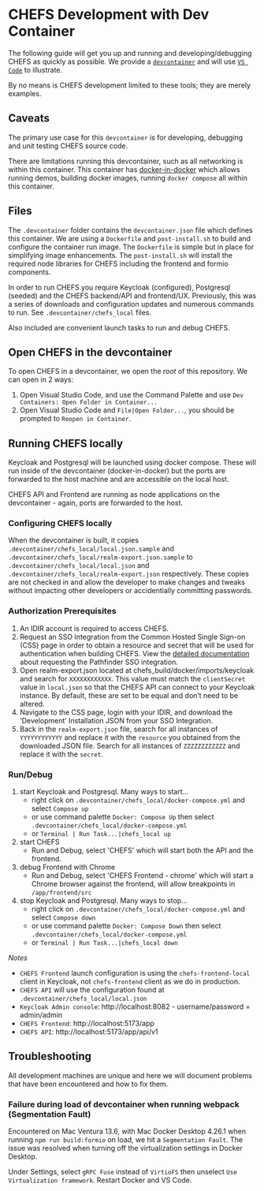 # CHEFS Development with Dev Container
The following guide will get you up and running and developing/debugging CHEFS as quickly as possible. 
We provide a [`devcontainer`](https://containers.dev) and will use [`VS Code`](https://code.visualstudio.com) to illustrate.

By no means is CHEFS development limited to these tools; they are merely examples.  

## Caveats

The primary use case for this `devcontainer` is for developing, debugging and unit testing CHEFS source code.

There are limitations running this devcontainer, such as all networking is within this container. This container has [docker-in-docker](https://github.com/microsoft/vscode-dev-containers/blob/main/script-library/docs/docker-in-docker.md) which allows running demos, building docker images, running `docker compose` all within this container.

## Files
The `.devcontainer` folder contains the `devcontainer.json` file which defines this container. We are using a `Dockerfile` and `post-install.sh` to build and configure the container run image. The `Dockerfile` is simple but in place for simplifying image enhancements. The `post-install.sh` will install the required node libraries for CHEFS including the frontend and formio components.

In order to run CHEFS you require Keycloak (configured), Postgresql (seeded) and the CHEFS backend/API and frontend/UX. Previously, this was a series of downloads and configuration updates and numerous commands to run. See `.devcontainer/chefs_local` files.

Also included are convenient launch tasks to run and debug CHEFS.

## Open CHEFS in the devcontainer

To open CHEFS in a devcontainer, we open the *root* of this repository. We can open in 2 ways:

1. Open Visual Studio Code, and use the Command Palette and use `Dev Containers: Open Folder in Container...`
2. Open Visual Studio Code and `File|Open Folder...`, you should be prompted to `Reopen in Container`.


## Running CHEFS locally
Keycloak and Postgresql will be launched using docker compose. These will run inside of the devcontainer (docker-in-docker) but the ports are forwarded to the host machine and are accessible on the local host.

CHEFS API and Frontend are running as node applications on the devcontainer - again, ports are forwarded to the host.

### Configuring CHEFS locally
When the devcontainer is built, it copies `.devcontainer/chefs_local/local.json.sample` and `.devcontainer/chefs_local/realm-export.json.sample` to `.devcontainer/chefs_local/local.json` and `.devcontainer/chefs_local/realm-export.json` respectively. These copies are not checked in and allow the developer to make changes and tweaks without impacting other developers or accidentially committing passwords. 

### Authorization Prerequisites
1.  An IDIR account is required to access CHEFS. 
2.  Request an SSO Integration from the Common Hosted Single Sign-on (CSS) page in order to obtain a resource and secret that will be used for authentication when building CHEFS. View the [detailed documentation](https://bcdevex.atlassian.net/wiki/spaces/CCP/pages/961675282) about requesting the Pathfinder SSO integration. 
3.  Open realm-export.json  located at chefs_build/docker/imports/keycloak and search for `XXXXXXXXXXXX`. This value must match the `clientSecret` value in `local.json`  so that the CHEFS API can connect to your Keycloak instance. By default, these are set to be equal and don’t need to be altered.
4.  Navigate to the CSS page, login with your IDIR, and download the ‘Development’ Installation JSON from your SSO Integration. 
5.  Back in the `realm-export.json` file, search for all instances of `YYYYYYYYYYYY` and replace it with the `resource` you obtained from the downloaded JSON file. Search for all instances of `ZZZZZZZZZZZZ` and replace it with the `secret`. 

### Run/Debug
1. start Keycloak and Postgresql. Many ways to start... 
    - right click on `.devcontainer/chefs_local/docker-compose.yml` and select `Compose up`
    - or use command palette `Docker: Compose Up` then select `.devcontainer/chefs_local/docker-compose.yml`
    - or `Terminal | Run Task...|chefs_local up`
2. start CHEFS
    - Run and Debug, select 'CHEFS' which will start both the API and the frontend.
3. debug Frontend with Chrome
    - Run and Debug, select 'CHEFS Frontend - chrome' which will start a Chrome browser against the frontend, will allow breakpoints in `/app/frontend/src`
4. stop Keycloak and Postgresql. Many ways to stop... 
    - right click on `.devcontainer/chefs_local/docker-compose.yml` and select `Compose down`
    - or use command palette `Docker: Compose Down` then select `.devcontainer/chefs_local/docker-compose.yml`
    - or `Terminal | Run Task...|chefs_local down`

*Notes*
- `CHEFS Frontend` launch configuration is using the `chefs-frontend-local` client in Keycloak, not `chefs-frontend` client as we do in production.
- `CHEFS API` will use the configuration found at `.devcontainer/chefs_local/local.json`
- `Keycloak Admin console`: http://localhost:8082 - username/password = admin/admin
- `CHEFS Frontend`: http://localhost:5173/app
- `CHEFS API`: http://localhost:5173/app/api/v1

## Troubleshooting
All development machines are unique and here we will document problems that have been encountered and how to fix them.

### Failure during load of devcontainer when running webpack (Segmentation Fault)
Encountered on Mac Ventura 13.6, with Mac Docker Desktop 4.26.1 when running `npm run build:formio` on load, we hit a `Segmentation Fault`. The issue was resolved when turning off the virtualization settings in Docker Desktop.

Under Settings, select `gRPC Fuse` instead of `VirtioFS` then unselect `Use Virtualization framework`. Restart Docker and VS Code.
